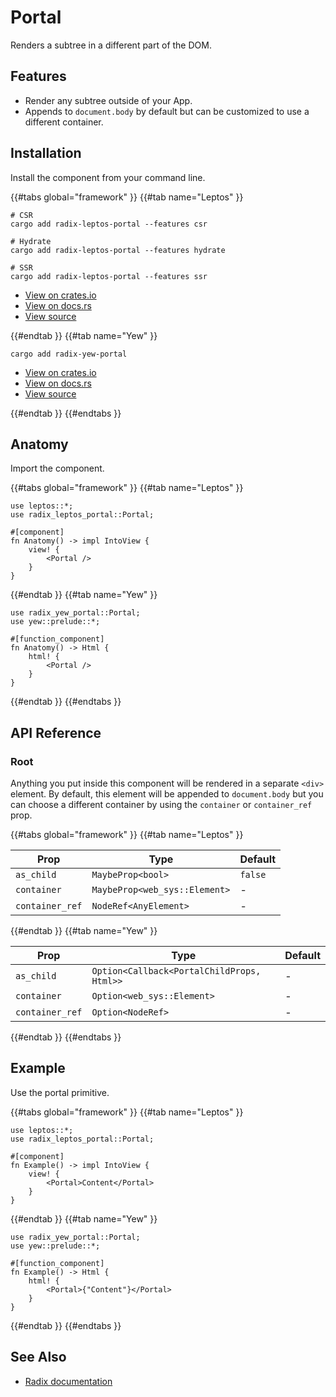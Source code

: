 # Portal

Renders a subtree in a different part of the DOM.

## Features

-   Render any subtree outside of your App.
-   Appends to `document.body` by default but can be customized to use a different container.

## Installation

Install the component from your command line.

{{#tabs global="framework" }}
{{#tab name="Leptos" }}

```shell
# CSR
cargo add radix-leptos-portal --features csr

# Hydrate
cargo add radix-leptos-portal --features hydrate

# SSR
cargo add radix-leptos-portal --features ssr
```

-   [View on crates.io](https://crates.io/crates/radix-leptos-portal)
-   [View on docs.rs](https://docs.rs/radix-leptos-portal/latest/radix_leptos_portal/)
-   [View source](https://github.com/RustForWeb/radix/tree/main/packages/primitives/leptos/portal)

{{#endtab }}
{{#tab name="Yew" }}

```shell
cargo add radix-yew-portal
```

-   [View on crates.io](https://crates.io/crates/radix-yew-portal)
-   [View on docs.rs](https://docs.rs/radix-yew-portal/latest/radix_yew_portal/)
-   [View source](https://github.com/RustForWeb/radix/tree/main/packages/primitives/yew/portal)

{{#endtab }}
{{#endtabs }}

## Anatomy

Import the component.

{{#tabs global="framework" }}
{{#tab name="Leptos" }}

```rust,ignore
use leptos::*;
use radix_leptos_portal::Portal;

#[component]
fn Anatomy() -> impl IntoView {
    view! {
        <Portal />
    }
}
```

{{#endtab }}
{{#tab name="Yew" }}

```rust,ignore
use radix_yew_portal::Portal;
use yew::prelude::*;

#[function_component]
fn Anatomy() -> Html {
    html! {
        <Portal />
    }
}
```

{{#endtab }}
{{#endtabs }}

## API Reference

### Root

Anything you put inside this component will be rendered in a separate `<div>` element. By default, this element will be appended to `document.body` but you can choose a different container by using the `container` or `container_ref` prop.

{{#tabs global="framework" }}
{{#tab name="Leptos" }}

| Prop            | Type                          | Default |
| --------------- | ----------------------------- | ------- |
| `as_child`      | `MaybeProp<bool>`             | `false` |
| `container`     | `MaybeProp<web_sys::Element>` | -       |
| `container_ref` | `NodeRef<AnyElement>`         | -       |

{{#endtab }}
{{#tab name="Yew" }}

| Prop            | Type                                       | Default |
| --------------- | ------------------------------------------ | ------- |
| `as_child`      | `Option<Callback<PortalChildProps, Html>>` | -       |
| `container`     | `Option<web_sys::Element>`                 | -       |
| `container_ref` | `Option<NodeRef>`                          | -       |

{{#endtab }}
{{#endtabs }}

## Example

Use the portal primitive.

{{#tabs global="framework" }}
{{#tab name="Leptos" }}

```rust,ignore
use leptos::*;
use radix_leptos_portal::Portal;

#[component]
fn Example() -> impl IntoView {
    view! {
        <Portal>Content</Portal>
    }
}
```

{{#endtab }}
{{#tab name="Yew" }}

```rust,ignore
use radix_yew_portal::Portal;
use yew::prelude::*;

#[function_component]
fn Example() -> Html {
    html! {
        <Portal>{"Content"}</Portal>
    }
}
```

{{#endtab }}
{{#endtabs }}

## See Also

-   [Radix documentation](https://www.radix-ui.com/primitives/docs/utilities/portal)
